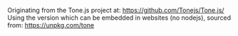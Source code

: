 Originating from the Tone.js project at: https://github.com/Tonejs/Tone.js/
Using the version which can be embedded in websites (no nodejs), sourced from: https://unpkg.com/tone

